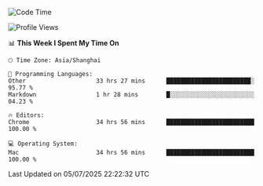 <!--START_SECTION:waka-->
![Code Time](http://img.shields.io/badge/Code%20Time-4%2C182%20hrs%2014%20mins-blue)

![Profile Views](http://img.shields.io/badge/Profile%20Views-0-blue)

📊 **This Week I Spent My Time On** 

```text
🕑︎ Time Zone: Asia/Shanghai

💬 Programming Languages: 
Other                    33 hrs 27 mins      ████████████████████████░   95.77 % 
Markdown                 1 hr 28 mins        █░░░░░░░░░░░░░░░░░░░░░░░░   04.23 % 

🔥 Editors: 
Chrome                   34 hrs 56 mins      █████████████████████████   100.00 % 

💻 Operating System: 
Mac                      34 hrs 56 mins      █████████████████████████   100.00 % 
```


 Last Updated on 05/07/2025 22:22:32 UTC
<!--END_SECTION:waka-->